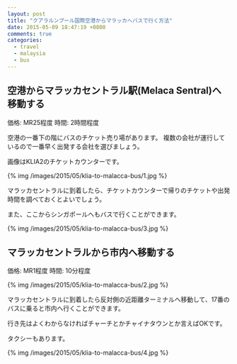 ```yaml
---
layout: post
title: "クアラルンプール国際空港からマラッカへバスで行く方法"
date: 2015-05-09 18:47:19 +0800
comments: true
categories: 
  - travel
  - malaysia
  - bus
---
```


## 空港からマラッカセントラル駅(Melaca Sentral)へ移動する

価格: MR25程度
時間: 2時間程度

<!--more-->

空港の一番下の階にバスのチケット売り場があります。
複数の会社が運行しているので一番早く出発する会社を選びましょう。

画像はKLIA2のチケットカウンターです。

{% img /images/2015/05/klia-to-malacca-bus/1.jpg %}

マラッカセントラルに到着したら、チケットカウンターで帰りのチケットや出発時間を調べておくとよいでしょう。

また、ここからシンガポールへもバスで行くことができます。

{% img /images/2015/05/klia-to-malacca-bus/3.jpg %}

## マラッカセントラルから市内へ移動する

価格: MR1程度
時間: 10分程度

{% img /images/2015/05/klia-to-malacca-bus/2.jpg %}

マラッカセントラルに到着したら反対側の近距離ターミナルへ移動して、17番のバスに乗ると市内へ行くことができます。

行き先はよくわからなければチャーチとかチャイナタウンとか言えばOKです。

タクシーもあります。

{% img /images/2015/05/klia-to-malacca-bus/4.jpg %}
